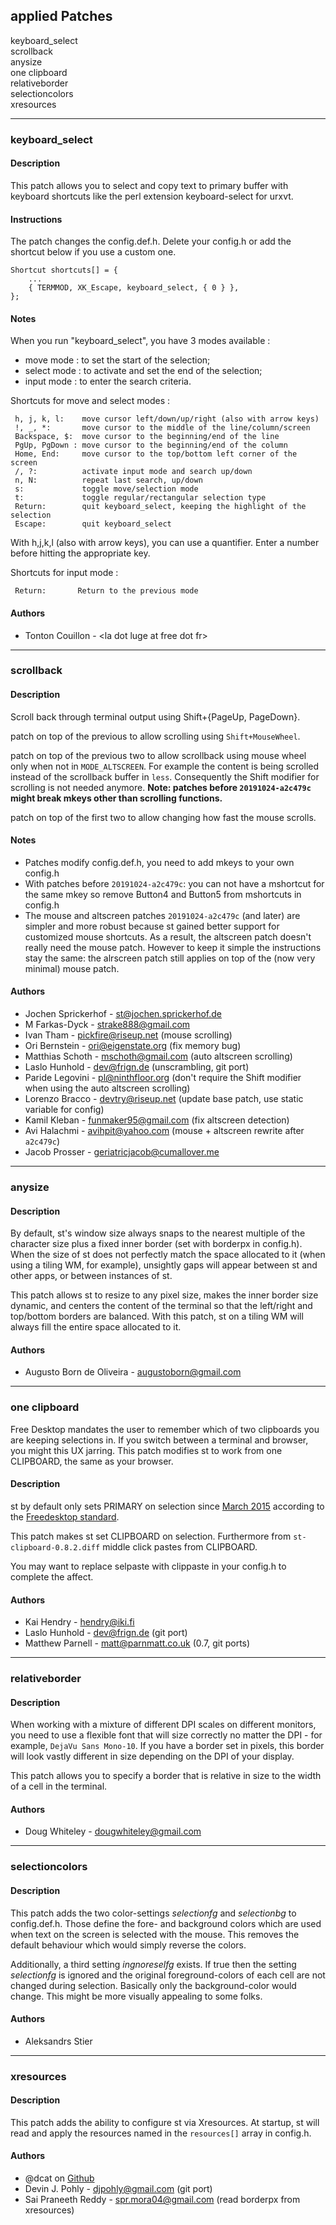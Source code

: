 ## applied Patches


<div id="TOC">

  - [keyboard\_select](#keyboard_select)
  - [scrollback](#scrollback)
  - [anysize](#anysize)
  - [one clipboard](#one-clipboard)
  - [relativeborder](#relativeborder)
  - [selectioncolors](#selectioncolors)
  - [xresources](#xresources)

</div>


---
### keyboard\_select

#### Description

This patch allows you to select and copy text to primary buffer with
keyboard shortcuts like the perl extension keyboard-select for urxvt.

#### Instructions

The patch changes the config.def.h. Delete your config.h or add the
shortcut below if you use a custom one.

    Shortcut shortcuts[] = {
        ...
        { TERMMOD, XK_Escape, keyboard_select, { 0 } },
    };

#### Notes

When you run "keyboard\_select", you have 3 modes available :

  - move mode : to set the start of the selection;
  - select mode : to activate and set the end of the selection;
  - input mode : to enter the search criteria.

Shortcuts for move and select modes :

``` 
 h, j, k, l:    move cursor left/down/up/right (also with arrow keys)
 !, _, *:       move cursor to the middle of the line/column/screen
 Backspace, $:  move cursor to the beginning/end of the line
 PgUp, PgDown : move cursor to the beginning/end of the column
 Home, End:     move cursor to the top/bottom left corner of the screen
 /, ?:          activate input mode and search up/down
 n, N:          repeat last search, up/down
 s:             toggle move/selection mode
 t:             toggle regular/rectangular selection type
 Return:        quit keyboard_select, keeping the highlight of the selection
 Escape:        quit keyboard_select
```

With h,j,k,l (also with arrow keys), you can use a quantifier. Enter a
number before hitting the appropriate key.

Shortcuts for input mode :

``` 
 Return:       Return to the previous mode
```

#### Authors

  - Tonton Couillon - \<la dot luge at free dot fr\>



---
### scrollback

#### Description

Scroll back through terminal output using Shift+{PageUp, PageDown}.

patch on top of the previous to allow scrolling using
`Shift+MouseWheel`.

patch on top of the previous two to allow scrollback using mouse wheel
only when not in `MODE_ALTSCREEN`. For example the content is being
scrolled instead of the scrollback buffer in `less`. Consequently the
Shift modifier for scrolling is not needed anymore. **Note: patches
before `20191024-a2c479c` might break mkeys other than scrolling
functions.**

patch on top of the first two to allow changing how fast the mouse
scrolls.

#### Notes

  - Patches modify config.def.h, you need to add mkeys to your own
    config.h
  - With patches before `20191024-a2c479c`: you can not have a mshortcut
    for the same mkey so remove Button4 and Button5 from mshortcuts in
    config.h
  - The mouse and altscreen patches `20191024-a2c479c` (and later) are
    simpler and more robust because st gained better support for
    customized mouse shortcuts. As a result, the altscreen patch doesn't
    really need the mouse patch. However to keep it simple the
    instructions stay the same: the alrscreen patch still applies on top
    of the (now very minimal) mouse patch.

#### Authors

  - Jochen Sprickerhof - <st@jochen.sprickerhof.de>
  - M Farkas-Dyck - <strake888@gmail.com>
  - Ivan Tham - <pickfire@riseup.net> (mouse scrolling)
  - Ori Bernstein - <ori@eigenstate.org> (fix memory bug)
  - Matthias Schoth - <mschoth@gmail.com> (auto altscreen scrolling)
  - Laslo Hunhold - <dev@frign.de> (unscrambling, git port)
  - Paride Legovini - <pl@ninthfloor.org> (don't require the Shift
    modifier when using the auto altscreen scrolling)
  - Lorenzo Bracco - <devtry@riseup.net> (update base patch, use static
    variable for config)
  - Kamil Kleban - <funmaker95@gmail.com> (fix altscreen detection)
  - Avi Halachmi - <avihpit@yahoo.com> (mouse + altscreen rewrite after
    `a2c479c`)
  - Jacob Prosser - <geriatricjacob@cumallover.me>




---
### anysize

#### Description

By default, st's window size always snaps to the nearest multiple of the
character size plus a fixed inner border (set with borderpx in
config.h). When the size of st does not perfectly match the space
allocated to it (when using a tiling WM, for example), unsightly gaps
will appear between st and other apps, or between instances of st.

This patch allows st to resize to any pixel size, makes the inner border
size dynamic, and centers the content of the terminal so that the
left/right and top/bottom borders are balanced. With this patch, st on a
tiling WM will always fill the entire space allocated to it.

#### Authors

  - Augusto Born de Oliveira - <augustoborn@gmail.com>

---
### one clipboard

Free Desktop mandates the user to remember which of two clipboards you
are keeping selections in. If you switch between a terminal and browser,
you might this UX jarring. This patch modifies st to work from one
CLIPBOARD, the same as your browser.

#### Description

st by default only sets PRIMARY on selection since
[March 2015](http://git.suckless.org/st/commit/?id=28259f5750f0dc7f52bbaf8b746ec3dc576a58ee)
according to the [Freedesktop
standard](http://standards.freedesktop.org/clipboards-spec/clipboards-latest.txt).

This patch makes st set CLIPBOARD on selection. Furthermore from
`st-clipboard-0.8.2.diff` middle click pastes from CLIPBOARD.

You may want to replace selpaste with clippaste in your config.h to
complete the affect.

#### Authors

  - Kai Hendry - <hendry@iki.fi>
  - Laslo Hunhold - <dev@frign.de> (git port)
  - Matthew Parnell - <matt@parnmatt.co.uk> (0.7, git ports)


---
### relativeborder

#### Description

When working with a mixture of different DPI scales on different
monitors, you need to use a flexible font that will size correctly no
matter the DPI - for example, `DejaVu Sans Mono-10`. If you have a
border set in pixels, this border will look vastly different in size
depending on the DPI of your display.

This patch allows you to specify a border that is relative in size to
the width of a cell in the terminal.

#### Authors

  - Doug Whiteley - <dougwhiteley@gmail.com>



---
### selectioncolors

#### Description

This patch adds the two color-settings *selectionfg* and *selectionbg*
to config.def.h. Those define the fore- and background colors which are
used when text on the screen is selected with the mouse. This removes
the default behaviour which would simply reverse the colors.

Additionally, a third setting *ingnoreselfg* exists. If true then the
setting *selectionfg* is ignored and the original foreground-colors of
each cell are not changed during selection. Basically only the
background-color would change. This might be more visually appealing to
some folks.

#### Authors

  - Aleksandrs Stier



---
### xresources

#### Description

This patch adds the ability to configure st via Xresources. At startup,
st will read and apply the resources named in the `resources[]` array in
config.h.

#### Authors

  - @dcat on [Github](https://github.com/dcat/st-xresources)
  - Devin J. Pohly - <djpohly@gmail.com> (git port)
  - Sai Praneeth Reddy - <spr.mora04@gmail.com> (read borderpx from
    xresources)
